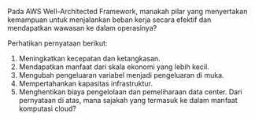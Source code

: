 Pada AWS Well-Architected Framework, manakah pilar yang menyertakan kemampuan untuk menjalankan beban kerja secara efektif dan mendapatkan wawasan ke dalam operasinya?

Perhatikan pernyataan berikut:

 1. Meningkatkan kecepatan dan ketangkasan.
 1. Mendapatkan manfaat dari skala ekonomi yang lebih kecil.
 1. Mengubah pengeluaran variabel menjadi pengeluaran di muka.
 1. Mempertahankan kapasitas infrastruktur.
 1. Menghentikan biaya pengelolaan dan pemeliharaan data center.
Dari pernyataan di atas, mana sajakah yang termasuk ke dalam manfaat komputasi cloud?